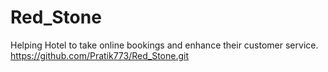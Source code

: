 # Red_Stone
Helping Hotel to take online bookings and enhance their customer service.
https://github.com/Pratik773/Red_Stone.git
